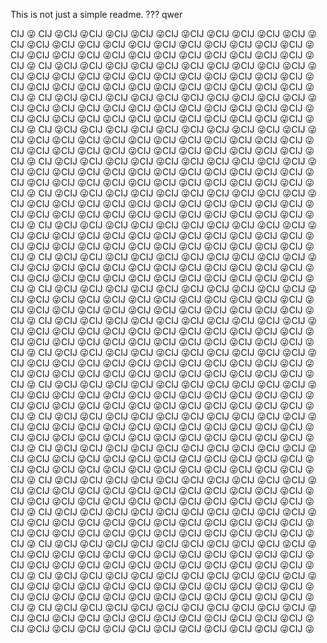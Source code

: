 This is not just a simple readme.
???
qwer

CIJ 😜 CIJ 😜CIJ 😜CIJ 😜CIJ 😜CIJ 😜CIJ 😜CIJ 😜CIJ 😜CIJ 😜CIJ 😜CIJ 😜CIJ 😜CIJ 😜CIJ 😜CIJ 😜CIJ 😜CIJ 😜CIJ 😜CIJ 😜CIJ 😜CIJ 😜CIJ 😜CIJ 😜CIJ 😜CIJ 😜CIJ 😜CIJ 😜CIJ 😜CIJ 😜CIJ 😜CIJ 😜CIJ 😜CIJ 😜CIJ 😜CIJ 😜 CIJ 😜 CIJ 😜CIJ 😜CIJ 😜CIJ 😜CIJ 😜CIJ 😜CIJ 😜CIJ 😜CIJ 😜CIJ 😜CIJ 😜CIJ 😜CIJ 😜CIJ 😜CIJ 😜CIJ 😜CIJ 😜CIJ 😜CIJ 😜CIJ 😜CIJ 😜CIJ 😜CIJ 😜CIJ 😜CIJ 😜CIJ 😜CIJ 😜CIJ 😜CIJ 😜CIJ 😜CIJ 😜CIJ 😜CIJ 😜CIJ 😜CIJ 😜CIJ 😜 CIJ 😜CIJ 😜CIJ 😜CIJ 😜CIJ 😜CIJ 😜CIJ 😜CIJ 😜CIJ 😜CIJ 😜CIJ 😜CIJ 😜CIJ 😜CIJ 😜CIJ 😜CIJ 😜CIJ 😜CIJ 😜CIJ 😜CIJ 😜CIJ 😜CIJ 😜CIJ 😜CIJ 😜CIJ 😜CIJ 😜CIJ 😜CIJ 😜CIJ 😜CIJ 😜CIJ 😜CIJ 😜CIJ 😜CIJ 😜CIJ 😜CIJ 😜 CIJ 😜CIJ 😜CIJ 😜CIJ 😜CIJ 😜CIJ 😜CIJ 😜CIJ 😜CIJ 😜CIJ 😜CIJ 😜CIJ 😜CIJ 😜CIJ 😜CIJ 😜CIJ 😜CIJ 😜CIJ 😜CIJ 😜CIJ 😜CIJ 😜CIJ 😜CIJ 😜CIJ 😜CIJ 😜CIJ 😜CIJ 😜CIJ 😜CIJ 😜CIJ 😜CIJ 😜CIJ 😜CIJ 😜CIJ 😜CIJ 😜CIJ 😜 CIJ 😜CIJ 😜CIJ 😜CIJ 😜CIJ 😜CIJ 😜CIJ 😜CIJ 😜CIJ 😜CIJ 😜CIJ 😜CIJ 😜CIJ 😜CIJ 😜CIJ 😜CIJ 😜CIJ 😜CIJ 😜CIJ 😜CIJ 😜CIJ 😜CIJ 😜CIJ 😜CIJ 😜CIJ 😜CIJ 😜CIJ 😜CIJ 😜CIJ 😜CIJ 😜CIJ 😜CIJ 😜CIJ 😜CIJ 😜CIJ 😜CIJ 😜 CIJ 😜CIJ 😜CIJ 😜CIJ 😜CIJ 😜CIJ 😜CIJ 😜CIJ 😜CIJ 😜CIJ 😜CIJ 😜CIJ 😜CIJ 😜CIJ 😜CIJ 😜CIJ 😜CIJ 😜CIJ 😜CIJ 😜CIJ 😜CIJ 😜CIJ 😜CIJ 😜CIJ 😜CIJ 😜CIJ 😜CIJ 😜CIJ 😜CIJ 😜CIJ 😜CIJ 😜CIJ 😜CIJ 😜CIJ 😜CIJ 😜CIJ 😜 CIJ 😜CIJ 😜CIJ 😜CIJ 😜CIJ 😜CIJ 😜CIJ 😜CIJ 😜CIJ 😜CIJ 😜CIJ 😜CIJ 😜CIJ 😜CIJ 😜CIJ 😜CIJ 😜CIJ 😜CIJ 😜CIJ 😜CIJ 😜CIJ 😜CIJ 😜CIJ 😜CIJ 😜CIJ 😜CIJ 😜CIJ 😜CIJ 😜CIJ 😜CIJ 😜CIJ 😜CIJ 😜CIJ 😜CIJ 😜CIJ 😜CIJ 😜 CIJ 😜CIJ 😜CIJ 😜CIJ 😜CIJ 😜CIJ 😜CIJ 😜CIJ 😜CIJ 😜CIJ 😜CIJ 😜CIJ 😜CIJ 😜CIJ 😜CIJ 😜CIJ 😜CIJ 😜CIJ 😜CIJ 😜CIJ 😜CIJ 😜CIJ 😜CIJ 😜CIJ 😜CIJ 😜CIJ 😜CIJ 😜CIJ 😜CIJ 😜CIJ 😜CIJ 😜CIJ 😜CIJ 😜CIJ 😜CIJ 😜CIJ 😜 CIJ 😜CIJ 😜CIJ 😜CIJ 😜CIJ 😜CIJ 😜CIJ 😜CIJ 😜CIJ 😜CIJ 😜CIJ 😜CIJ 😜CIJ 😜CIJ 😜CIJ 😜CIJ 😜CIJ 😜CIJ 😜CIJ 😜CIJ 😜CIJ 😜CIJ 😜CIJ 😜CIJ 😜CIJ 😜CIJ 😜CIJ 😜CIJ 😜CIJ 😜CIJ 😜CIJ 😜CIJ 😜CIJ 😜CIJ 😜CIJ 😜CIJ 😜 CIJ 😜CIJ 😜CIJ 😜CIJ 😜CIJ 😜CIJ 😜CIJ 😜CIJ 😜CIJ 😜CIJ 😜CIJ 😜CIJ 😜CIJ 😜CIJ 😜CIJ 😜CIJ 😜CIJ 😜CIJ 😜CIJ 😜CIJ 😜CIJ 😜CIJ 😜CIJ 😜CIJ 😜CIJ 😜CIJ 😜CIJ 😜CIJ 😜CIJ 😜CIJ 😜CIJ 😜CIJ 😜CIJ 😜CIJ 😜CIJ 😜CIJ 😜 CIJ 😜CIJ 😜CIJ 😜CIJ 😜CIJ 😜CIJ 😜CIJ 😜CIJ 😜CIJ 😜CIJ 😜CIJ 😜CIJ 😜CIJ 😜CIJ 😜CIJ 😜CIJ 😜CIJ 😜CIJ 😜CIJ 😜CIJ 😜CIJ 😜CIJ 😜CIJ 😜CIJ 😜CIJ 😜CIJ 😜CIJ 😜CIJ 😜CIJ 😜CIJ 😜CIJ 😜CIJ 😜CIJ 😜CIJ 😜CIJ 😜CIJ 😜 CIJ 😜CIJ 😜CIJ 😜CIJ 😜CIJ 😜CIJ 😜CIJ 😜CIJ 😜CIJ 😜CIJ 😜CIJ 😜CIJ 😜CIJ 😜CIJ 😜CIJ 😜CIJ 😜CIJ 😜CIJ 😜CIJ 😜CIJ 😜CIJ 😜CIJ 😜CIJ 😜CIJ 😜CIJ 😜CIJ 😜CIJ 😜CIJ 😜CIJ 😜CIJ 😜CIJ 😜CIJ 😜CIJ 😜CIJ 😜CIJ 😜CIJ 😜 CIJ 😜CIJ 😜CIJ 😜CIJ 😜CIJ 😜CIJ 😜CIJ 😜CIJ 😜CIJ 😜CIJ 😜CIJ 😜CIJ 😜CIJ 😜CIJ 😜CIJ 😜CIJ 😜CIJ 😜CIJ 😜CIJ 😜CIJ 😜CIJ 😜CIJ 😜CIJ 😜CIJ 😜CIJ 😜CIJ 😜CIJ 😜CIJ 😜CIJ 😜CIJ 😜CIJ 😜CIJ 😜CIJ 😜CIJ 😜CIJ 😜CIJ 😜 CIJ 😜CIJ 😜CIJ 😜CIJ 😜CIJ 😜CIJ 😜CIJ 😜CIJ 😜CIJ 😜CIJ 😜CIJ 😜CIJ 😜CIJ 😜CIJ 😜CIJ 😜CIJ 😜CIJ 😜CIJ 😜CIJ 😜CIJ 😜CIJ 😜CIJ 😜CIJ 😜CIJ 😜CIJ 😜CIJ 😜CIJ 😜CIJ 😜CIJ 😜CIJ 😜CIJ 😜CIJ 😜CIJ 😜CIJ 😜CIJ 😜CIJ 😜 CIJ 😜CIJ 😜CIJ 😜CIJ 😜CIJ 😜CIJ 😜CIJ 😜CIJ 😜CIJ 😜CIJ 😜CIJ 😜CIJ 😜CIJ 😜CIJ 😜CIJ 😜CIJ 😜CIJ 😜CIJ 😜CIJ 😜CIJ 😜CIJ 😜CIJ 😜CIJ 😜CIJ 😜CIJ 😜CIJ 😜CIJ 😜CIJ 😜CIJ 😜CIJ 😜CIJ 😜CIJ 😜CIJ 😜CIJ 😜CIJ 😜CIJ 😜 CIJ 😜CIJ 😜CIJ 😜CIJ 😜CIJ 😜CIJ 😜CIJ 😜CIJ 😜CIJ 😜CIJ 😜CIJ 😜CIJ 😜CIJ 😜CIJ 😜CIJ 😜CIJ 😜CIJ 😜CIJ 😜CIJ 😜CIJ 😜CIJ 😜CIJ 😜CIJ 😜CIJ 😜CIJ 😜CIJ 😜CIJ 😜CIJ 😜CIJ 😜CIJ 😜CIJ 😜CIJ 😜CIJ 😜CIJ 😜CIJ 😜CIJ 😜 CIJ 😜CIJ 😜CIJ 😜CIJ 😜CIJ 😜CIJ 😜CIJ 😜CIJ 😜CIJ 😜CIJ 😜CIJ 😜CIJ 😜CIJ 😜CIJ 😜CIJ 😜CIJ 😜CIJ 😜CIJ 😜CIJ 😜CIJ 😜CIJ 😜CIJ 😜CIJ 😜CIJ 😜CIJ 😜CIJ 😜CIJ 😜CIJ 😜CIJ 😜CIJ 😜CIJ 😜CIJ 😜CIJ 😜CIJ 😜CIJ 😜CIJ 😜 CIJ 😜CIJ 😜CIJ 😜CIJ 😜CIJ 😜CIJ 😜CIJ 😜CIJ 😜CIJ 😜CIJ 😜CIJ 😜CIJ 😜CIJ 😜CIJ 😜CIJ 😜CIJ 😜CIJ 😜CIJ 😜CIJ 😜CIJ 😜CIJ 😜CIJ 😜CIJ 😜CIJ 😜CIJ 😜CIJ 😜CIJ 😜CIJ 😜CIJ 😜CIJ 😜CIJ 😜CIJ 😜CIJ 😜CIJ 😜CIJ 😜CIJ 😜 CIJ 😜CIJ 😜CIJ 😜CIJ 😜CIJ 😜CIJ 😜CIJ 😜CIJ 😜CIJ 😜CIJ 😜CIJ 😜CIJ 😜CIJ 😜CIJ 😜CIJ 😜CIJ 😜CIJ 😜CIJ 😜CIJ 😜CIJ 😜CIJ 😜CIJ 😜CIJ 😜CIJ 😜CIJ 😜CIJ 😜CIJ 😜CIJ 😜CIJ 😜CIJ 😜CIJ 😜CIJ 😜CIJ 😜CIJ 😜CIJ 😜
